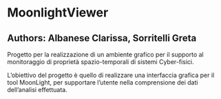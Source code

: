 <h1> MoonlightViewer</h1>
<h2> Authors: Albanese Clarissa, Sorritelli Greta</h2>

Progetto per la realizzazione di un	ambiente grafico per il supporto al monitoraggio di proprietà 
spazio-temporali di sistemi Cyber-fisici.

L’obiettivo del	progetto è quello di realizzare una interfaccia grafica per il tool MoonLight, 
per supportare l’utente nella comprensione dei dati dell’analisi effettuata.


